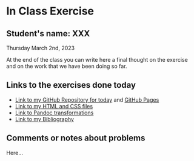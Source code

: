 # In Class Exercise
## Student's name: XXX 

Thursday March 2nd, 2023 

At the end of the class you can write here a final thought on the exercise and on the work that we have been doing so far. 

## Links to the exercises done today 

- [Link to my GitHub Repository for today](https://github.com/eugestumm/DHExercise) and [GitHub Pages](https://eugestumm.github.io/DHExercise/)
- [Link to my HTML and CSS files](https://eugestumm.github.io/DHExercise/exercise2.html)
- [Link to Pandoc transformations](https://eugestumm.github.io/DHExercise/pandoc_transformations.zip)
- [Link to my Bibliography](https://eugestumm.github.io/DHExercise/bibliography.html)

## Comments or notes about problems 

Here...
